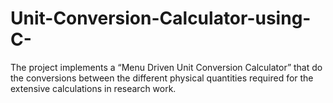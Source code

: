 # Unit-Conversion-Calculator-using-C-
The project implements a “Menu Driven Unit Conversion Calculator” that do the conversions between the different physical quantities required for the extensive calculations in research work. 
